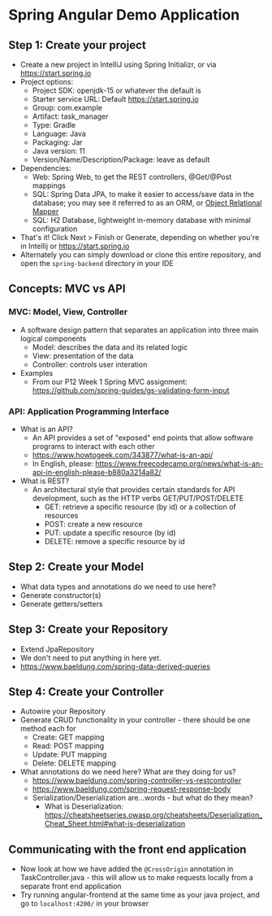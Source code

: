 # Spring Angular Demo Application

## Step 1: Create your project
- Create a new project in IntelliJ using Spring Initializr, or via https://start.spring.io
- Project options:
  - Project SDK: openjdk-15 or whatever the default is
  - Starter service URL: Default https://start.spring.io
  - Group: com.example
  - Artifact: task_manager
  - Type: Gradle
  - Language: Java
  - Packaging: Jar
  - Java version: 11
  - Version/Name/Description/Package: leave as default
- Dependencies: 
  - Web: Spring Web, to get the REST controllers, @Get/@Post mappings
  - SQL: Spring Data JPA, to make it easier to access/save data in the database; you may see it referred to as an ORM, or [Object Relational Mapper](https://blog.bitsrc.io/what-is-an-orm-and-why-you-should-use-it-b2b6f75f5e2a)
  - SQL: H2 Database, lightweight in-memory database with minimal configuration
- That's it! Click Next > Finish or Generate, depending on whether you're in Intellij or https://start.spring.io
- Alternately you can simply download or clone this entire repository, and open the `spring-backend` directory in your IDE

## Concepts: MVC vs API
### MVC: Model, View, Controller
  - A software design pattern that separates an application into three main logical components
    - Model: describes the data and its related logic
    - View: presentation of the data
    - Controller: controls user interation
  - Examples
    - From our P12 Week 1 Spring MVC assignment: https://github.com/spring-guides/gs-validating-form-input
### API: Application Programming Interface
  - What is an API?
    - An API provides a set of "exposed" end points that allow software programs to interact with each other
    - https://www.howtogeek.com/343877/what-is-an-api/
    - In English, please: https://www.freecodecamp.org/news/what-is-an-api-in-english-please-b880a3214a82/
  - What is REST?
    - An architectural style that provides certain standards for API development, such as the HTTP verbs GET/PUT/POST/DELETE
      - GET: retrieve a specific resource (by id) or a collection of resources
      - POST: create a new resource
      - PUT: update a specific resource (by id)
      - DELETE: remove a specific resource by id

## Step 2: Create your Model
- What data types and annotations do we need to use here?
- Generate constructor(s)
- Generate getters/setters

## Step 3: Create your Repository
- Extend JpaRepository
- We don't need to put anything in here yet.
- https://www.baeldung.com/spring-data-derived-queries

## Step 4: Create your Controller
- Autowire your Repository
- Generate CRUD functionality in your controller - there should be one method each for 
  - Create: GET mapping
  - Read: POST mapping
  - Update: PUT mapping
  - Delete: DELETE mapping
- What annotations do we need here? What are they doing for us?
  - https://www.baeldung.com/spring-controller-vs-restcontroller
  - https://www.baeldung.com/spring-request-response-body
  - Serialization/Deserialization are...words - but what do they mean? 
    - What is Deserialization: https://cheatsheetseries.owasp.org/cheatsheets/Deserialization_Cheat_Sheet.html#what-is-deserialization

## Communicating with the front end application
- Now look at how we have added the `@CrossOrigin` annotation in TaskController.java - this will allow us to make requests locally from a separate front end application
- Try running angular-frontend at the same time as your java project, and go to `localhost:4200/` in your browser
